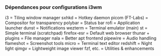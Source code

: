 ### Dépendances pour configurations i3wm ###

i3 = Tiling window manager
sxhkd = Hotkey daemon
picom (FT-Labs) = Compositor for transparency
polybar = Status bar
rofi = Application launcher
dunst = Notifications
wezterm = Terminal emulator (main)
st = Simple terminal (scratchpad)
firefox-esr = Default web browser
thunar + plugins = File manager
nala = Better apt frontend
pipewire = Audio handling
flameshot = Screenshot tools
micro = Terminal text editor
redshift = Night light
qimgv = Lightweight image viewer
fzf, etc. = Utilities & enhancements
